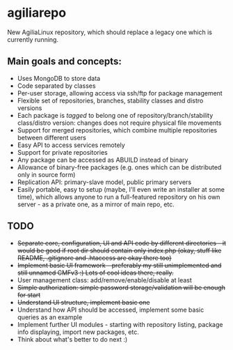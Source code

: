 agiliarepo
==========

New AgiliaLinux repository, which should replace a legacy one which is currently running. 

Main goals and concepts:
----------------
  * Uses MongoDB to store data
  * Code separated by classes
  * Per-user storage, allowing access via ssh/ftp for package management
  * Flexible set of repositories, branches, stability classes and distro versions
  * Each package is *tagged* to belong one of repository/branch/stability class/distro version: changes does not require physical file movements
  * Support for merged repositories, which combine multiple repositories between different users
  * Easy API to access services remotely
  * Support for private repositories
  * Any package can be accessed as ABUILD instead of binary
  * Allowance of binary-free packages (e.g. ones which can be distributed only in source form)
  * Replication API: primary-slave model, public primary servers
  * Easily portable, easy to setup (maybe, I'll even write an installer at some time), which allows anyone to run a full-featured repository on his own server - as a private one, as a mirror of main repo, etc.


TODO
----
  * <del>Separate core, configuration, UI and API code by different directories - it would be good if root dir should contain only index.php (okay, stuff like README, .gitignore and .htaccess are okay there too)</del>
  * <del>Implement basic UI framework - preferably my still unimplemented and still unnamed CMFv3 :) Lots of cool ideas there, really.</del>
  * User management class: add/remove/enable/disable at least
  * <del>Simple authorization: simple password storage/validation will be enough for start</del>
  * <del>Understand UI structure, implement basic one</del>
  * Understand how API should be accessed, implement some basic queries as an example
  * Implement further UI modules - starting with repository listing, package info displaying, import new packages, etc.
  * Think about what's better to do next :)

